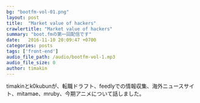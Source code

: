 ```yaml
---
bg: "bootfm-vol-01.png"
layout: post
title:  "Market value of hackers"
crawlertitle: "Market value of hackers"
summary: "boot.fmの第一回配信です"
date:   2016-11-10 20:09:47 +0700
categories: posts
tags: ['front-end']
audio_file_path: /audio/bootfm-vol-1.mp3
audio_file_size: 0
author: timakin
---
```


timakinとk0kubunが、転職ドラフト、feedlyでの情報収集、海外ニュースサイト、mitamae、mruby、今期アニメについて話しました。
